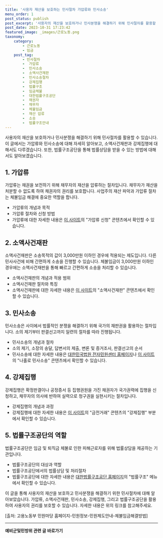 ```yaml
---
title: '사용자 재산을 보호하는 민사절차 가압류와 민사소송'
menu_order: 1
post_status: publish
post_excerpt: '사용자의 재산을 보호하거나 민사분쟁을 해결하기 위해 민사절차를 활용할 수 있습니다. 이 글에서는 가압류와 민사소송에 대해 자세히 알아보고, 소액사건재판과 강제집행에 대해서도 다루겠습니다. 또한, 법률구조공단을 통해 법률상담을 받을 수 있는 방법에 대해서도 알아보겠습니다.'
post_date: 2023-10-31 17:23:42
featured_image: _images/근로노동.png
taxonomy:
    category:
        - 근로노동
        - 임금
    post_tag:
        - 민사절차
        -  가압류
        -  민사소송
        -  소액사건재판
        -  민사소송절차
        -  강제집행
        -  법률구조
        -  임금체불
        -  대한법률구조공단
        -  채권자
        -  채무자
        -  체불임금
        -  재산 압류
        -  소송
        -  법률구조안내
---
```



사용자의 재산을 보호하거나 민사분쟁을 해결하기 위해 민사절차를 활용할 수 있습니다. 이 글에서는 가압류와 민사소송에 대해 자세히 알아보고, 소액사건재판과 강제집행에 대해서도 다루겠습니다. 또한, 법률구조공단을 통해 법률상담을 받을 수 있는 방법에 대해서도 알아보겠습니다.

## 1. 가압류

가압류는 채권을 보전하기 위해 채무자의 재산을 압류하는 절차입니다. 채무자가 재산을 처분할 수 없도록 하여 채권자의 권리를 보호합니다. 사업주의 재산 파악과 가압류 절차는 체불임금 해결에 중요한 역할을 합니다.

- 가압류의 개념과 목적
- 가압류 절차와 신청 방법
- 가압류에 대한 자세한 내용은 [이 사이트](www.easylaw.go.kr)의 "가압류 신청" 콘텐츠에서 확인할 수 있습니다.

## 2. 소액사건재판

소액사건재판은 소송목적의 값이 3,000만원 이하인 경우에 적용되는 제도입니다. 다른 민사사건에 비해 간편하게 소송을 진행할 수 있습니다. 체불임금이 3,000만원 이하인 경우에는 소액사건재판을 통해 빠르고 간편하게 소송을 처리할 수 있습니다.

- 소액사건재판의 개념과 적용 범위
- 소액사건재판 절차와 특징
- 소액사건재판에 대한 자세한 내용은 [이 사이트](www.easylaw.go.kr)의 "소액사건재판" 콘텐츠에서 확인할 수 있습니다.

## 3. 민사소송

민사소송은 사이에서 법률적인 분쟁을 해결하기 위해 국가의 재판권을 활용하는 절차입니다. 소의 제기부터 판결선고까지 일련의 절차를 따라 진행됩니다.

- 민사소송의 개념과 절차
- 소의 제기, 소장의 송달, 답변서의 제출, 변론 및 증거조사, 판결선고의 순서
- 민사소송에 대한 자세한 내용은 [대한민국법원 전자민원센터 홈페이지](https://www.courtonline.go.kr)나 [이 사이트](www.easylaw.go.kr)의 "나홀로 민사소송" 콘텐츠에서 확인할 수 있습니다.

## 4. 강제집행

강제집행은 확정판결이나 공정증서 등 집행권원을 가진 채권자가 국가권력에 집행을 신청하고, 채무자의 의사에 반하여 실력으로 청구권을 실현시키는 절차입니다.

- 강제집행의 개념과 과정
- 강제집행에 대한 자세한 내용은 [이 사이트](www.easylaw.go.kr)의 "금전거래" 콘텐츠의 "강제집행" 부분에서 확인할 수 있습니다.

## 5. 법률구조공단의 역할

법률구조공단은 임금 및 퇴직금 체불로 인한 피해근로자를 위해 법률상담을 제공하는 기관입니다.

- 법률구조공단의 대상과 역할
- 법률구조공단에서의 법률상담 및 처리절차
- 법률구조공단에 대한 자세한 내용은 [대한법률구조공단 홈페이지](https://www.klac.or.kr)의 "법률구조" 메뉴에서 확인할 수 있습니다.

이 글을 통해 사용자의 재산을 보호하고 민사분쟁을 해결하기 위한 민사절차에 대해 알아보았습니다. 가압류, 소액사건재판, 민사소송, 강제집행, 그리고 법률구조공단을 활용하여 사용자의 권리를 보호할 수 있습니다. 자세한 내용은 위의 링크를 참고해주세요.

[출처: 고용노동부 민원마당 홈페이지-민원정보-민원제도안내-체불임금해결방법]
<!-- wp:separator -->
<hr class="wp-block-separator has-alpha-channel-opacity"/>
<!-- /wp:separator -->

<!-- wp:group {"backgroundColor":"base","layout":{"type":"constrained"}} -->
<div class="wp-block-group has-base-background-color has-background"><!-- wp:paragraph {"align":"center","fontSize":"medium"} -->
<p class="has-text-align-center has-large-font-size"><strong>예비군및민방위 관련 글 바로가기</strong></p>
<!-- /wp:paragraph -->


<!-- wp:latest-posts
{"categories":[{"id":9797,"count":19,"description":"","link":"https://uknowlaw.com/category/%ec%98%88%eb%b9%84%ea%b5%b0%eb%b0%8f%eb%af%bc%eb%b0%a9%ec%9c%84/","name":"예비군및민방위","slug":"예비군및민방위","taxonomy":"category","parent":0,"meta":[],"_links":{"self":[{"href":"https://uknowlaw.com/wp-json/wp/v2/categories/9797"}],"collection":[{"href":"https://uknowlaw.com/wp-json/wp/v2/categories"}],"about":[{"href":"https://uknowlaw.com/wp-json/wp/v2/taxonomies/category"}],"wp:post_type":[{"href":"https://uknowlaw.com/wp-json/wp/v2/posts?categories=9797"}],"curies":[{"name":"wp","href":"https://api.w.org/{rel}","templated":true}]}}],"postsToShow":100,"excerptLength":28,"postLayout":"grid","columns":2,"featuredImageAlign":"left","featuredImageSizeSlug":"large","fontSize":18px} /--></div>
<!-- /wp:group -->